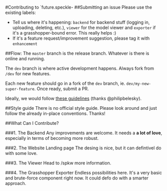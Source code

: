 #Contributing to `future.speckle-
##Submitting an issue
Please use the existing labels:
- Tell us where it's happening: `backend` for backend stuff (logging in, uploading, deleting, etc.), `viewer` for the model viewer and `exporter` if it's a grasshopper-bound error. This really helps :)
- If it's a feature request/improvement suggestion, please tag it with `enhancement`

##Flow: 
The `master` branch is the release branch. Whatever is there is online and running. 

The `dev` branch is where active development happens. Always fork from `/dev` for new features. 

Each new feature should go in a fork of the `dev` branch, ie. `dev/my-new-super-feature`. Once ready, submit a PR.

Ideally, we would follow [these guidelines](https://www.atlassian.com/git/tutorials/comparing-workflows/gitflow-workflow) (thanks @philipbelesky).

##Style guide
There is no official style guide. Please look around and just follow the already in-place conventions. Thanks! 

##What Can I Contribute?

###1. The Backend
Any improvements are welcome. It needs a **a lot of love**, especially in terms of becoming more robust. 

###2. The Website Landing page
The desing is nice, but it can defintivel do with some love. 

###3. The Viewer
Head to /spkw more information. 

###4. The Grasshopper Exporter
Endless possibilities here. It's a very basic and brute-force component right now. It could defo do with a smarter approach. 
